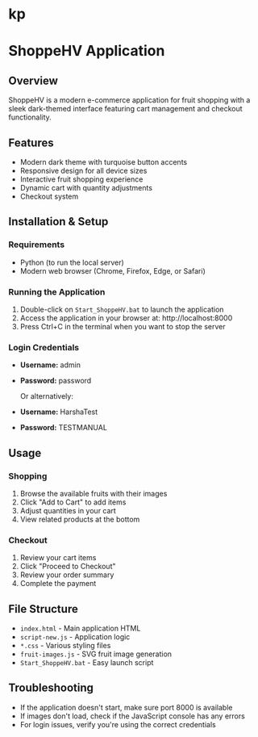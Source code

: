 # kp
# ShoppeHV Application

## Overview
ShoppeHV is a modern e-commerce application for fruit shopping with a sleek dark-themed interface featuring cart management and checkout functionality.

## Features
- Modern dark theme with turquoise button accents
- Responsive design for all device sizes
- Interactive fruit shopping experience
- Dynamic cart with quantity adjustments
- Checkout system

## Installation & Setup

### Requirements
- Python (to run the local server)
- Modern web browser (Chrome, Firefox, Edge, or Safari)

### Running the Application
1. Double-click on `Start_ShoppeHV.bat` to launch the application
2. Access the application in your browser at: http://localhost:8000
3. Press Ctrl+C in the terminal when you want to stop the server

### Login Credentials
- **Username:** admin
- **Password:** password

  Or alternatively:
- **Username:** HarshaTest
- **Password:** TESTMANUAL

## Usage

### Shopping
1. Browse the available fruits with their images
2. Click "Add to Cart" to add items
3. Adjust quantities in your cart
4. View related products at the bottom

### Checkout
1. Review your cart items
2. Click "Proceed to Checkout"
3. Review your order summary
4. Complete the payment

## File Structure
- `index.html` - Main application HTML
- `script-new.js` - Application logic
- `*.css` - Various styling files
- `fruit-images.js` - SVG fruit image generation
- `Start_ShoppeHV.bat` - Easy launch script

## Troubleshooting
- If the application doesn't start, make sure port 8000 is available
- If images don't load, check if the JavaScript console has any errors
- For login issues, verify you're using the correct credentials
